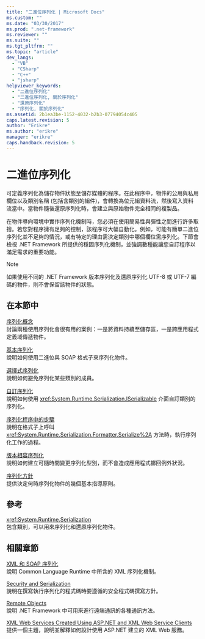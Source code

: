 ```yaml
---
title: "二進位序列化 | Microsoft Docs"
ms.custom: ""
ms.date: "03/30/2017"
ms.prod: ".net-framework"
ms.reviewer: ""
ms.suite: ""
ms.tgt_pltfrm: ""
ms.topic: "article"
dev_langs: 
  - "VB"
  - "CSharp"
  - "C++"
  - "jsharp"
helpviewer_keywords: 
  - "二進位序列化"
  - "二進位序列化, 關於序列化"
  - "還原序列化"
  - "序列化, 關於序列化"
ms.assetid: 2b1ea3be-1152-4032-b2b3-07794054c405
caps.latest.revision: 5
author: "Erikre"
ms.author: "erikre"
manager: "erikre"
caps.handback.revision: 5
---
```

# 二進位序列化
可定義序列化為儲存物件狀態至儲存媒體的程序。在此程序中，物件的公用與私用欄位以及類別名稱 \(包括含類別的組件\)，會轉換為位元組資料流，然後寫入資料流當中。當物件隨後還原序列化時，會建立與原始物件完全相同的複製品。  
  
 在物件導向環境中實作序列化機制時，您必須在使用簡易性與彈性之間進行許多取捨。若您對程序擁有足夠的控制，該程序可大幅自動化。例如，可能有簡單二進位序列化並不足夠的情況，或有特定的理由需決定類別中哪個欄位需序列化。下節會檢視 .NET Framework 所提供的穩固序列化機制，並強調數種能讓您自訂程序以滿足需求的重要功能。  
  
> [!NOTE]
>  如果使用不同的 .NET Framework 版本序列化及還原序列化 UTF\-8 或 UTF\-7 編碼的物件，則不會保留該物件的狀態。  
  
## 在本節中  
 [序列化概念](../../../docs/framework/serialization/serialization-concepts.md)  
 討論兩種使用序列化會很有用的案例：一是將資料持續至儲存區，一是跨應用程式定義域傳遞物件。  
  
 [基本序列化](../../../docs/framework/serialization/basic-serialization.md)  
 說明如何使用二進位與 SOAP 格式子來序列化物件。  
  
 [選擇式序列化](../../../docs/framework/serialization/selective-serialization.md)  
 說明如何避免序列化某些類別的成員。  
  
 [自訂序列化](../../../docs/framework/serialization/custom-serialization.md)  
 說明如何使用 <xref:System.Runtime.Serialization.ISerializable> 介面自訂類別的序列化。  
  
 [序列化程序中的步驟](../../../docs/framework/serialization/steps-in-the-serialization-process.md)  
 說明在格式子上呼叫 <xref:System.Runtime.Serialization.Formatter.Serialize%2A> 方法時，執行序列化工作的過程。  
  
 [版本相容序列化](../../../docs/framework/serialization/version-tolerant-serialization.md)  
 說明如何建立可隨時間變更序列化型別，而不會造成應用程式擲回例外狀況。  
  
 [序列化方針](../../../docs/framework/serialization/serialization-guidelines.md)  
 提供決定何時序列化物件的幾個基本指導原則。  
  
## 參考  
 <xref:System.Runtime.Serialization>  
 包含類別，可以用來序列化和還原序列化物件。  
  
## 相關章節  
 [XML 和 SOAP 序列化](../../../docs/framework/serialization/xml-and-soap-serialization.md)  
 說明 Common Language Runtime 中所含的 XML 序列化機制。  
  
 [Security and Serialization](../../../docs/framework/misc/security-and-serialization.md)  
 說明在撰寫執行序列化的程式碼時要遵循的安全程式碼撰寫方針。  
  
 [Remote Objects](http://msdn.microsoft.com/zh-tw/515686e6-0a8d-42f7-8188-73abede57c58)  
 說明 .NET Framework 中可用來進行遠端通訊的各種通訊方法。  
  
 [XML Web Services Created Using ASP.NET and XML Web Service Clients](http://msdn.microsoft.com/zh-tw/1e64af78-d705-4384-b08d-591a45f4379c)  
 提供一個主題，說明並解釋如何設計使用 ASP.NET 建立的 XML Web 服務。